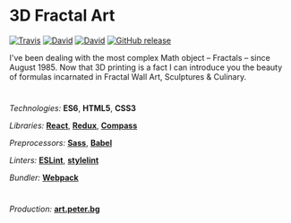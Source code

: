 # 3D Fractal Art

[![Travis](https://img.shields.io/travis/martinmethod/3d-fractal-art.svg)](https://travis-ci.org/martinmethod/3d-fractal-art) [![David](https://img.shields.io/david/martinmethod/3d-fractal-art.svg)](https://david-dm.org/martinmethod/3d-fractal-art) [![David](https://img.shields.io/david/dev/martinmethod/3d-fractal-art.svg)](https://david-dm.org/martinmethod/3d-fractal-art?type=dev) [![GitHub release](https://img.shields.io/github/release/martinmethod/3d-fractal-art.svg)](https://github.com/martinmethod/3d-fractal-art/releases/latest)

I've been dealing with the most complex Math object – Fractals – since August 1985. Now that 3D printing is a fact I can introduce you the beauty of formulas incarnated in Fractal Wall Art, Sculptures & Culinary.

#
*Technologies:* **ES6**, **HTML5**, **CSS3**

*Libraries:* **[React](https://reactjs.org)**, **[Redux](https://redux.js.org/)**, **[Compass](http://compass-style.org)**

*Preprocessors:* **[Sass](http://sass-lang.com)**, **[Babel](http://babeljs.io)**

*Linters:* **[ESLint](https://eslint.org)**, **[stylelint](https://stylelint.io)**

*Bundler:* **[Webpack](http://webpack.js.org)**

#
*Production:* **[art.peter.bg](http://art.peter.bg)**